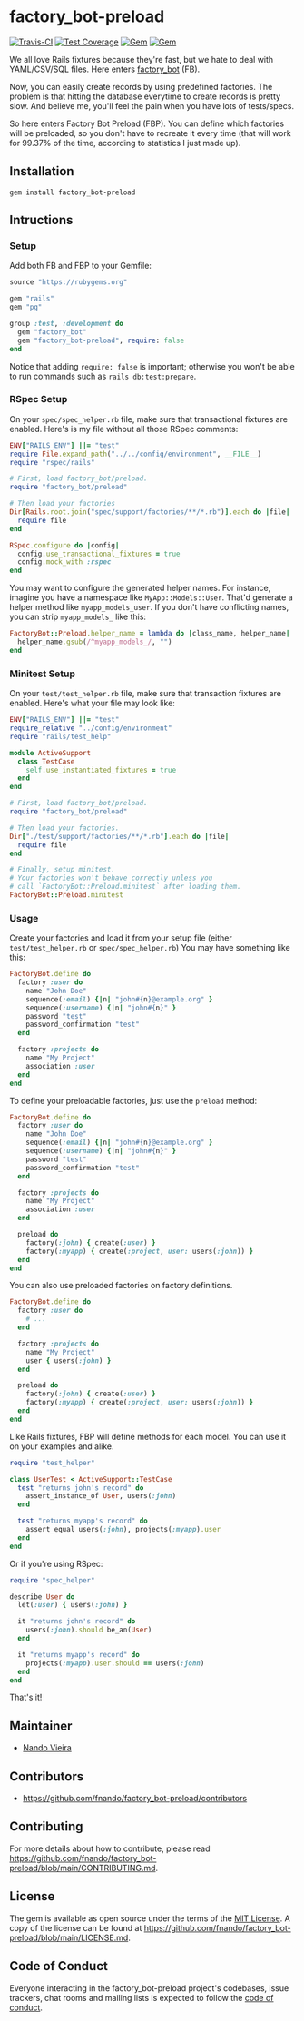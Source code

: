 # factory_bot-preload

[![Travis-CI](https://travis-ci.org/fnando/factory_bot-preload.svg)](https://travis-ci.org/fnando/factory_bot-preload)
[![Test Coverage](https://codeclimate.com/github/fnando/factory_bot-preload/badges/coverage.svg)](https://codeclimate.com/github/fnando/factory_bot-preload/coverage)
[![Gem](https://img.shields.io/gem/v/factory_bot-preload.svg)](https://rubygems.org/gems/factory_bot-preload)
[![Gem](https://img.shields.io/gem/dt/factory_bot-preload.svg)](https://rubygems.org/gems/factory_bot-preload)

We all love Rails fixtures because they're fast, but we hate to deal with
YAML/CSV/SQL files. Here enters
[factory_bot](https://rubygems.org/gems/factory_bot) (FB).

Now, you can easily create records by using predefined factories. The problem is
that hitting the database everytime to create records is pretty slow. And
believe me, you'll feel the pain when you have lots of tests/specs.

So here enters Factory Bot Preload (FBP). You can define which factories will be
preloaded, so you don't have to recreate it every time (that will work for
99.37% of the time, according to statistics I just made up).

## Installation

    gem install factory_bot-preload

## Intructions

### Setup

Add both FB and FBP to your Gemfile:

```ruby
source "https://rubygems.org"

gem "rails"
gem "pg"

group :test, :development do
  gem "factory_bot"
  gem "factory_bot-preload", require: false
end
```

Notice that adding `require: false` is important; otherwise you won't be able to
run commands such as `rails db:test:prepare`.

### RSpec Setup

On your `spec/spec_helper.rb` file, make sure that transactional fixtures are
enabled. Here's is my file without all those RSpec comments:

```ruby
ENV["RAILS_ENV"] ||= "test"
require File.expand_path("../../config/environment", __FILE__)
require "rspec/rails"

# First, load factory_bot/preload.
require "factory_bot/preload"

# Then load your factories
Dir[Rails.root.join("spec/support/factories/**/*.rb")].each do |file|
  require file
end

RSpec.configure do |config|
  config.use_transactional_fixtures = true
  config.mock_with :rspec
end
```

You may want to configure the generated helper names. For instance, imagine you
have a namespace like `MyApp::Models::User`. That'd generate a helper method
like `myapp_models_user`. If you don't have conflicting names, you can strip
`myapp_models_` like this:

```ruby
FactoryBot::Preload.helper_name = lambda do |class_name, helper_name|
  helper_name.gsub(/^myapp_models_/, "")
end
```

### Minitest Setup

On your `test/test_helper.rb` file, make sure that transaction fixtures are
enabled. Here's what your file may look like:

```ruby
ENV["RAILS_ENV"] ||= "test"
require_relative "../config/environment"
require "rails/test_help"

module ActiveSupport
  class TestCase
    self.use_instantiated_fixtures = true
  end
end

# First, load factory_bot/preload.
require "factory_bot/preload"

# Then load your factories.
Dir["./test/support/factories/**/*.rb"].each do |file|
  require file
end

# Finally, setup minitest.
# Your factories won't behave correctly unless you
# call `FactoryBot::Preload.minitest` after loading them.
FactoryBot::Preload.minitest
```

### Usage

Create your factories and load it from your setup file (either
`test/test_helper.rb` or `spec/spec_helper.rb`) You may have something like
this:

```ruby
FactoryBot.define do
  factory :user do
    name "John Doe"
    sequence(:email) {|n| "john#{n}@example.org" }
    sequence(:username) {|n| "john#{n}" }
    password "test"
    password_confirmation "test"
  end

  factory :projects do
    name "My Project"
    association :user
  end
end
```

To define your preloadable factories, just use the `preload` method:

```ruby
FactoryBot.define do
  factory :user do
    name "John Doe"
    sequence(:email) {|n| "john#{n}@example.org" }
    sequence(:username) {|n| "john#{n}" }
    password "test"
    password_confirmation "test"
  end

  factory :projects do
    name "My Project"
    association :user
  end

  preload do
    factory(:john) { create(:user) }
    factory(:myapp) { create(:project, user: users(:john)) }
  end
end
```

You can also use preloaded factories on factory definitions.

```ruby
FactoryBot.define do
  factory :user do
    # ...
  end

  factory :projects do
    name "My Project"
    user { users(:john) }
  end

  preload do
    factory(:john) { create(:user) }
    factory(:myapp) { create(:project, user: users(:john)) }
  end
end
```

Like Rails fixtures, FBP will define methods for each model. You can use it on
your examples and alike.

```ruby
require "test_helper"

class UserTest < ActiveSupport::TestCase
  test "returns john's record" do
    assert_instance_of User, users(:john)
  end

  test "returns myapp's record" do
    assert_equal users(:john), projects(:myapp).user
  end
end
```

Or if you're using RSpec:

```ruby
require "spec_helper"

describe User do
  let(:user) { users(:john) }

  it "returns john's record" do
    users(:john).should be_an(User)
  end

  it "returns myapp's record" do
    projects(:myapp).user.should == users(:john)
  end
end
```

That's it!

## Maintainer

- [Nando Vieira](https://github.com/fnando)

## Contributors

- https://github.com/fnando/factory_bot-preload/contributors

## Contributing

For more details about how to contribute, please read
https://github.com/fnando/factory_bot-preload/blob/main/CONTRIBUTING.md.

## License

The gem is available as open source under the terms of the
[MIT License](https://opensource.org/licenses/MIT). A copy of the license can be
found at https://github.com/fnando/factory_bot-preload/blob/main/LICENSE.md.

## Code of Conduct

Everyone interacting in the factory_bot-preload project's codebases, issue
trackers, chat rooms and mailing lists is expected to follow the
[code of conduct](https://github.com/fnando/factory_bot-preload/blob/main/CODE_OF_CONDUCT.md).
